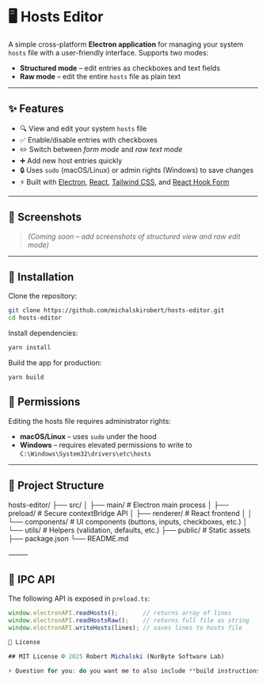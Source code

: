 # 🖥️ Hosts Editor

A simple cross-platform **Electron application** for managing your system `hosts` file with a user-friendly interface.
Supports two modes:

- **Structured mode** – edit entries as checkboxes and text fields
- **Raw mode** – edit the entire `hosts` file as plain text

---

## ✨ Features

- 🔍 View and edit your system `hosts` file
- ✅ Enable/disable entries with checkboxes
- ✏️ Switch between _form mode_ and _raw text mode_
- ➕ Add new host entries quickly
- 🔒 Uses `sudo` (macOS/Linux) or admin rights (Windows) to save changes
- ⚡ Built with [Electron](https://www.electronjs.org/), [React](https://react.dev/), [Tailwind CSS](https://tailwindcss.com/), and [React Hook Form](https://react-hook-form.com/)

---

## 📸 Screenshots

> _(Coming soon – add screenshots of structured view and raw edit mode)_

---

## 🚀 Installation

Clone the repository:

```bash
git clone https://github.com/michalskirobert/hosts-editor.git
cd hosts-editor
```

Install dependencies:

```bash
yarn install
```

Build the app for production:

```bash
yarn build
```

## 🔑 Permissions

Editing the hosts file requires administrator rights:

- **macOS/Linux** – uses `sudo` under the hood
- **Windows** – requires elevated permissions to write to
  `C:\Windows\System32\drivers\etc\hosts`

---

## 🧩 Project Structure

hosts-editor/
├── src/
│ ├── main/ # Electron main process
│ ├── preload/ # Secure contextBridge API
│ ├── renderer/ # React frontend
│ │ └── components/ # UI components (buttons, inputs, checkboxes, etc.)
│ └── utils/ # Helpers (validation, defaults, etc.)
├── public/ # Static assets
├── package.json
└── README.md

⸻

## 📡 IPC API

The following API is exposed in `preload.ts`:

```ts
window.electronAPI.readHosts();       // returns array of lines
window.electronAPI.readHostsRaw();    // returns full file as string
window.electronAPI.writeHosts(lines); // saves lines to hosts file

📄 License

## MIT License © 2025 Robert Michalski (NurByte Software Lab)

⚡ Question for you: do you want me to also include **build instructions for creating `.dmg` (macOS) and `.exe` (Windows) installers** using `electron-builder` in the README, or keep it lightweight for now?
```
